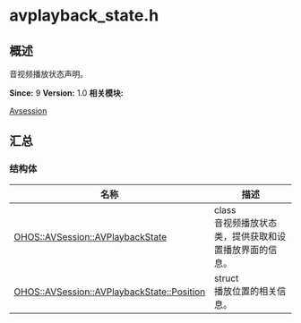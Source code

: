 # avplayback_state.h


## 概述

音视频播放状态声明。

**Since:**
9
**Version:**
1.0
**相关模块:**

[Avsession](avsession.md)


## 汇总


### 结构体

  | 名称 | 描述 | 
| -------- | -------- |
| [OHOS::AVSession::AVPlaybackState](_o_h_o_s_1_1_a_v_session_1_1_a_v_playback_state.md) | class<br/>音视频播放状态类，提供获取和设置播放界面的信息。  | 
| [OHOS::AVSession::AVPlaybackState::Position](_1_a_v_session_1_1_a_v_playback_state_1_1_position.md) | struct<br/>播放位置的相关信息。  | 
